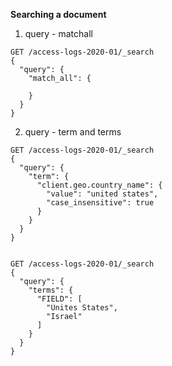 **Searching a document**

1. query - matchall

```
GET /access-logs-2020-01/_search
{
  "query": {
    "match_all": {
      
    }
  }
}

```

2.  query - term and terms

```
GET /access-logs-2020-01/_search
{
  "query": {
    "term": {
      "client.geo.country_name": {
        "value": "united states",
        "case_insensitive": true
      }
    }
  }
}

```

```

GET /access-logs-2020-01/_search
{
  "query": {
    "terms": {
      "FIELD": [
        "Unites States",
        "Israel"
      ]
    }
  }
}

```

